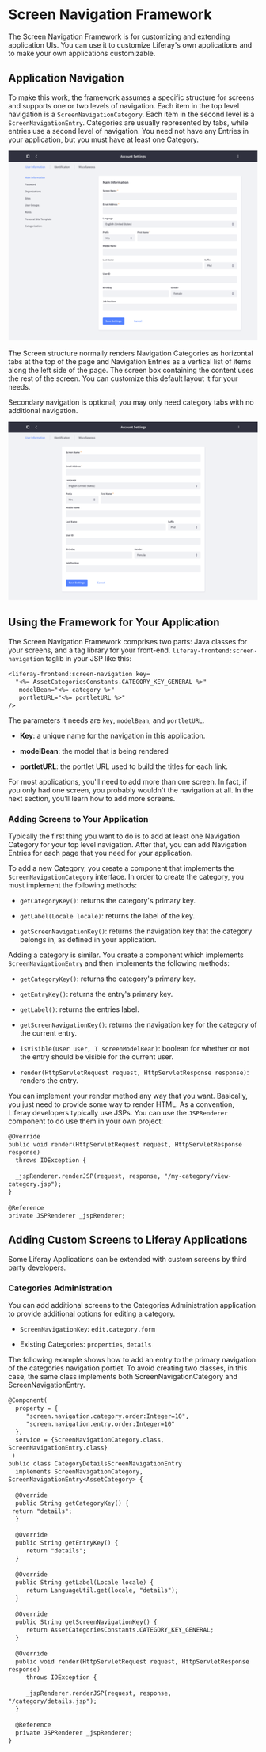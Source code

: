 # Screen Navigation Framework

The Screen Navigation Framework is for customizing and extending application
UIs. You can use it to customize Liferay's own applications and to make your own
applications customizable. 

## Application Navigation

To make this work, the framework assumes a specific structure for screens and
supports one or two levels of navigation. Each item in the top level navigation
is a `ScreenNavigationCategory`. Each item in the second level is
a `ScreenNavigationEntry`. Categories are usually represented by tabs, while
entries use a second level of navigation. You need not have any Entries in your
application, but you must have at least one Category.

![Figure X: A typical application using screen navigation has three categories and numerous entries.](../../../images/screen-nav-sample-screen-1.png)

The Screen structure normally renders Navigation Categories as horizontal tabs
at the top of the page and Navigation Entries as a vertical list of items along
the left side of the page. The screen box containing the content uses the rest
of the screen. You can customize this default layout it for your needs.

Secondary navigation is optional; you may only need category tabs with no
additional navigation.

![Figure X: Secondary navigation is optional; you may opt to have only tabs.](../../../images/screen-nav-one-level.png)

<!-- The screenshot above appears to have secondary navigation; I think it needs to be replaced. -Rich --> 

<!-- Please reorganize and edit the rest of this tutorial according to the notes I sent you. Thanks! -Rich --> 

## Using the Framework for Your Application

The Screen Navigation Framework comprises two parts: Java classes for your
screens, and a tag library for your front-end. 
`liferay-frontend:screen-navigation` 
taglib in your JSP like this:


    <liferay-frontend:screen-navigation key=
      "<%= AssetCategoriesConstants.CATEGORY_KEY_GENERAL %>"
       modelBean="<%= category %>"
       portletURL="<%= portletURL %>"
    />

The parameters it needs are `key`, `modelBean`, and `portletURL`.

* **Key**: a unique name for the navigation in this application.

* **modelBean**: the model that is being rendered

* **portletURL**: the portlet URL used to build the titles for each link.
 
For most applications, you'll need to add more than one screen. In fact, if you 
only had one screen, you probably wouldn't the navigation at all. In the next 
section, you'll learn how to add more screens.

### Adding Screens to Your Application

Typically the first thing you want to do is to add at least one Navigation 
Category for your top level navigation. After that, you can add Navigation 
Entries for each page that you need for your application.

To add a new Category, you create a component that implements the 
`ScreenNavigationCategory` interface. In order to create the category, you must
implement the following methods:

* `getCategoryKey()`: returns the category's primary key.

* `getLabel(Locale locale)`: returns the label of the key.

* `getScreenNavigationKey()`: returns the navigation key that the category 
    belongs in, as defined in your application.
 
Adding a category is similar. You create a component which implements
`ScreenNavigationEntry` and then implements the following methods:

* `getCategoryKey()`: returns the category's primary key.

* `getEntryKey()`: returns the entry's primary key.

* `getLabel()`: returns the entries label.

* `getScreenNavigationKey()`: returns the navigation key for the category of the
    current entry.

* `isVisible(User user, T screenModelBean)`: boolean for whether or not the 
    entry should be visible for the current user.
 
* `render(HttpServletRequest request, HttpServletResponse response)`: renders
    the entry.

You can implement your render method any way that you want. Basically, you just 
need to provide some way to render HTML. As a convention, Liferay developers 
typically use JSPs. You can use the `JSPRenderer` component to do use them in 
your own project:


    @Override
    public void render(HttpServletRequest request, HttpServletResponse response)
      throws IOException {

      _jspRenderer.renderJSP(request, response, "/my-category/view-category.jsp");
    }

    @Reference
    private JSPRenderer _jspRenderer;

## Adding Custom Screens to Liferay Applications

Some Liferay Applications can be extended with custom screens by third party
developers.

### Categories Administration

You can add additional screens to the Categories Administration application to
provide additional options for editing a category.


* `ScreenNavigationKey`: `edit.category.form`

* Existing Categories: `properties`, `details`

The following example shows how to add an entry to the primary navigation of 
the categories navigation portlet. To avoid creating two classes, in this case, 
the same class implements both ScreenNavigationCategory and 
ScreenNavigationEntry. 

    @Component(
      property = {
         "screen.navigation.category.order:Integer=10",
         "screen.navigation.entry.order:Integer=10"
      },
      service = {ScreenNavigationCategory.class, ScreenNavigationEntry.class}
     )
    public class CategoryDetailsScreenNavigationEntry
      implements ScreenNavigationCategory, ScreenNavigationEntry<AssetCategory> {

      @Override
      public String getCategoryKey() {
     return "details";
      }

      @Override
      public String getEntryKey() {
         return "details";
      }

      @Override
      public String getLabel(Locale locale) {
         return LanguageUtil.get(locale, "details");
      }

      @Override
      public String getScreenNavigationKey() {
         return AssetCategoriesConstants.CATEGORY_KEY_GENERAL;
      }

      @Override
      public void render(HttpServletRequest request, HttpServletResponse response)
         throws IOException {

         _jspRenderer.renderJSP(request, response, "/category/details.jsp");
      }

      @Reference
      private JSPRenderer _jspRenderer;
    }

